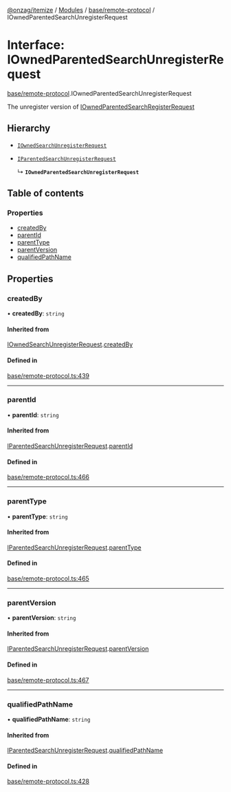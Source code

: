 [@onzag/itemize](../README.md) / [Modules](../modules.md) / [base/remote-protocol](../modules/base_remote_protocol.md) / IOwnedParentedSearchUnregisterRequest

# Interface: IOwnedParentedSearchUnregisterRequest

[base/remote-protocol](../modules/base_remote_protocol.md).IOwnedParentedSearchUnregisterRequest

The unregister version of [IOwnedParentedSearchRegisterRequest](base_remote_protocol.IOwnedParentedSearchRegisterRequest.md)

## Hierarchy

- [`IOwnedSearchUnregisterRequest`](base_remote_protocol.IOwnedSearchUnregisterRequest.md)

- [`IParentedSearchUnregisterRequest`](base_remote_protocol.IParentedSearchUnregisterRequest.md)

  ↳ **`IOwnedParentedSearchUnregisterRequest`**

## Table of contents

### Properties

- [createdBy](base_remote_protocol.IOwnedParentedSearchUnregisterRequest.md#createdby)
- [parentId](base_remote_protocol.IOwnedParentedSearchUnregisterRequest.md#parentid)
- [parentType](base_remote_protocol.IOwnedParentedSearchUnregisterRequest.md#parenttype)
- [parentVersion](base_remote_protocol.IOwnedParentedSearchUnregisterRequest.md#parentversion)
- [qualifiedPathName](base_remote_protocol.IOwnedParentedSearchUnregisterRequest.md#qualifiedpathname)

## Properties

### createdBy

• **createdBy**: `string`

#### Inherited from

[IOwnedSearchUnregisterRequest](base_remote_protocol.IOwnedSearchUnregisterRequest.md).[createdBy](base_remote_protocol.IOwnedSearchUnregisterRequest.md#createdby)

#### Defined in

[base/remote-protocol.ts:439](https://github.com/onzag/itemize/blob/5c2808d3/base/remote-protocol.ts#L439)

___

### parentId

• **parentId**: `string`

#### Inherited from

[IParentedSearchUnregisterRequest](base_remote_protocol.IParentedSearchUnregisterRequest.md).[parentId](base_remote_protocol.IParentedSearchUnregisterRequest.md#parentid)

#### Defined in

[base/remote-protocol.ts:466](https://github.com/onzag/itemize/blob/5c2808d3/base/remote-protocol.ts#L466)

___

### parentType

• **parentType**: `string`

#### Inherited from

[IParentedSearchUnregisterRequest](base_remote_protocol.IParentedSearchUnregisterRequest.md).[parentType](base_remote_protocol.IParentedSearchUnregisterRequest.md#parenttype)

#### Defined in

[base/remote-protocol.ts:465](https://github.com/onzag/itemize/blob/5c2808d3/base/remote-protocol.ts#L465)

___

### parentVersion

• **parentVersion**: `string`

#### Inherited from

[IParentedSearchUnregisterRequest](base_remote_protocol.IParentedSearchUnregisterRequest.md).[parentVersion](base_remote_protocol.IParentedSearchUnregisterRequest.md#parentversion)

#### Defined in

[base/remote-protocol.ts:467](https://github.com/onzag/itemize/blob/5c2808d3/base/remote-protocol.ts#L467)

___

### qualifiedPathName

• **qualifiedPathName**: `string`

#### Inherited from

[IParentedSearchUnregisterRequest](base_remote_protocol.IParentedSearchUnregisterRequest.md).[qualifiedPathName](base_remote_protocol.IParentedSearchUnregisterRequest.md#qualifiedpathname)

#### Defined in

[base/remote-protocol.ts:428](https://github.com/onzag/itemize/blob/5c2808d3/base/remote-protocol.ts#L428)
